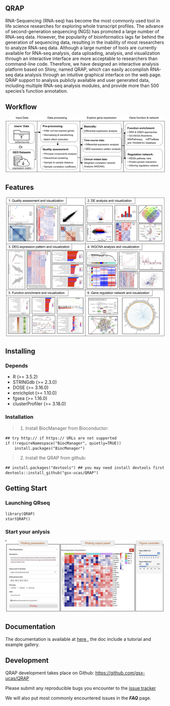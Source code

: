 ## QRAP
RNA-Sequencing (RNA-seq) has become the most commonly used tool in life science researches for exploring whole transcript profiles. The advance of second-generation sequencing (NGS) has promoted a large number of RNA-seq data. However, the popularity of bioinformatics lags far behind the generation of sequencing data, resulting in the inability of most researchers to analyze RNA-seq data. Although a large number of tools are currently available for RNA-seq analysis, data uploading, analysis, and visualization through an interactive interface are more acceptable to researchers than command-line code. Therefore, we have designed an interactive analysis platform based on Shiny, named QRAP, which can easily accomplish RNA-seq data analysis through an intuitive graphical interface on the web page. QRAP support to analysis publicly available and user generated data, including multiple RNA-seq analysis modules, and provide more than 500 species’s function annotation.

## Workflow
![The main Features](/inst/shiny/www/images/workflow.jpg)

## Features

![The main Features](/inst/shiny/www/images/features.jpg)

## Installing

### Depends
- R (>= 3.5.2)
- STRINGdb (>= 2.3.0)
- DOSE (>= 3.16.0)
- enrichplot (>= 1.10.0)
- fgsea (>= 1.16.0)
- clusterProfiler (>= 3.18.0)

### Installation
>1. Install BiocManager from Bioconductor:
```
## try http:// if https:// URLs are not supported
if (!requireNamespace("BiocManager", quietly=TRUE))
    install.packages("BiocManager")
```
>2. Install the QRAP from github:
```
## install.packages("devtools") ## you may need install devtools first
devtools::install_github("gsx-ucas/QRAP")
```
## Getting Start

### Launching QRseq
```
library(QRAP)
startQRAP()
```
### Start your anlysis

![Screenshot of home page](/inst/shiny/www/images/page_demo.jpg)

## Documentation
The documentation is available at <a href="https://gsx-ucas.github.io/QRAP" target="_blank"> here </a>, the doc include a tutorial and example gallery.

## Development

QRAP development takes place on Github: <a href="https://github.com/gsx-ucas/QRAP" target="_blank">https://github.com/gsx-ucas/QRAP</a>

Please submit any reproducible bugs you encounter to the <a href="https://github.com/gsx-ucas/QRAP/issues" target="_blank">issue tracker</a>

We will also put most commonly encountered issues in the ***FAQ*** page.
